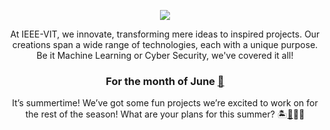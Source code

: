 

<p align="center">
  <img src="https://github.com/IEEE-VIT/.github/blob/Feb22/profile/IEEE%20Space.png">
</p>

<p align="center">
At IEEE-VIT, we innovate, transforming mere ideas to inspired projects. Our creations span a wide range of technologies, each with a unique purpose. Be it Machine Learning or Cyber Security, we've covered it all! 
</p>

<h3 align="center">
For the month of June <a href="https://youtu.be/iCtBjwAEDng">📸</a>
</h3>

<p align="center">
It’s summertime! We’ve got some fun projects we’re excited to work on for the rest of the season! What are your plans for this summer? 🏝<a href="https://youtu.be/9fdQtU5CEAw">🍧</a>🏄🏻
</p>

